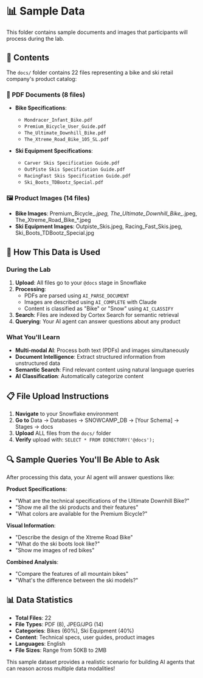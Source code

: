 # 📊 Sample Data

This folder contains sample documents and images that participants will process during the lab.

## 📁 Contents

The `docs/` folder contains 22 files representing a bike and ski retail company's product catalog:

### 📄 PDF Documents (8 files)
- **Bike Specifications**:
  - `Mondracer_Infant_Bike.pdf`
  - `Premium_Bicycle_User_Guide.pdf` 
  - `The_Ultimate_Downhill_Bike.pdf`
  - `The_Xtreme_Road_Bike_105_SL.pdf`

- **Ski Equipment Specifications**:
  - `Carver Skis Specification Guide.pdf`
  - `OutPiste Skis Specification Guide.pdf`
  - `RacingFast Skis Specification Guide.pdf`
  - `Ski_Boots_TDBootz_Special.pdf`

### 🖼️ Product Images (14 files)
- **Bike Images**: Premium_Bicycle_*.jpeg, The_Ultimate_Downhill_Bike_*.jpeg, The_Xtreme_Road_Bike_*.jpeg
- **Ski Equipment Images**: Outpiste_Skis.jpeg, Racing_Fast_Skis.jpeg, Ski_Boots_TDBootz_Special.jpg

## 🎯 How This Data is Used

### During the Lab
1. **Upload**: All files go to your `@docs` stage in Snowflake
2. **Processing**: 
   - PDFs are parsed using `AI_PARSE_DOCUMENT` 
   - Images are described using `AI_COMPLETE` with Claude
   - Content is classified as "Bike" or "Snow" using `AI_CLASSIFY`
3. **Search**: Files are indexed by Cortex Search for semantic retrieval
4. **Querying**: Your AI agent can answer questions about any product

### What You'll Learn
- **Multi-modal AI**: Process both text (PDFs) and images simultaneously
- **Document Intelligence**: Extract structured information from unstructured data
- **Semantic Search**: Find relevant content using natural language queries
- **AI Classification**: Automatically categorize content

## 📋 File Upload Instructions

1. **Navigate** to your Snowflake environment
2. **Go to** Data → Databases → SNOWCAMP_DB → [Your Schema] → Stages → docs
3. **Upload** ALL files from the `docs/` folder
4. **Verify** upload with: `SELECT * FROM DIRECTORY('@docs');`

## 🔍 Sample Queries You'll Be Able to Ask

After processing this data, your AI agent will answer questions like:

**Product Specifications**:
- "What are the technical specifications of the Ultimate Downhill Bike?"
- "Show me all the ski products and their features"
- "What colors are available for the Premium Bicycle?"

**Visual Information**:
- "Describe the design of the Xtreme Road Bike"
- "What do the ski boots look like?"
- "Show me images of red bikes"

**Combined Analysis**:
- "Compare the features of all mountain bikes"
- "What's the difference between the ski models?"

## 📊 Data Statistics

- **Total Files**: 22
- **File Types**: PDF (8), JPEG/JPG (14)
- **Categories**: Bikes (60%), Ski Equipment (40%)
- **Content**: Technical specs, user guides, product images
- **Languages**: English
- **File Sizes**: Range from 50KB to 2MB

This sample dataset provides a realistic scenario for building AI agents that can reason across multiple data modalities!
